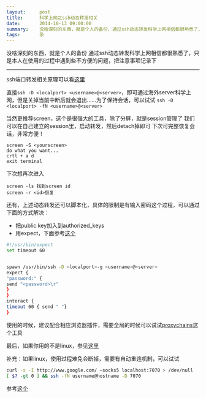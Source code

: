 ```yaml
---
layout:     post
title:      科学上网之ssh动态转发相关
date:       2014-10-13 09:00:00
summary:    没啥深刻的东西，就是个人的备份，通过ssh动态转发科学上网相信都很熟悉了，只是本人在使用的过程中遇到些不方便的问题，把注意事项记录下
tags:       杂
---
```


没啥深刻的东西，就是个人的备份
通过ssh动态转发科学上网相信都很熟悉了，只是本人在使用的过程中遇到些不方便的问题，把注意事项记录下


----------
ssh端口转发相关原理可以看[这里][1]

直接`ssh -D <localport> <username>@<server>`，即可通过海外server科学上网，但是关掉当前中断后就会退出……为了保持会话，可以试试
`ssh -D <localport> -fN <username>@<server>`

当然更推荐screen，这个是很强大的工具，除了分屏，就是session管理了
我们可以在自己建立的session里，启动转发，然后detach掉即可
下次可完整恢复会话，非常方便！

```
screen -S <yourscreen>
do what you want...
crtl + a d
exit terminal
```

下次想再次进入

```
screen -ls 找到screen id
screen -r <id>恢复
```

还有，上述动态转发还可以脚本化，具体的限制是有输入密码这个过程，可以通过下面的方式解决：

- 把public key加入到authorized_keys
- 用expect，下面参考[这个][2]

```bash
#!/usr/bin/expect
set timeout 60


spawn /usr/bin/ssh -D <localport>-g <username>@<server>
expect {
"password:" {
send "<password>\r"
}
}
interact {
timeout 60 { send " "}
}
```

使用的时候，建议配合相应浏览器插件，需要全局的时候可以试试[proxychains][3]这个工具

最后，如果你用的不是linux，参见[这里][4]

补充：如果linux，使用过程难免会断掉，需要有自动重连机制，可以试试

```bash
curl -s -I http://www.google.com/ –socks5 localhost:7070 > /dev/null
[ $? -gt 0 ] && ssh -fN username@hostname -D 7070
```

参考[这个][5]


  [1]: http://www.ibm.com/developerworks/cn/linux/l-cn-sshforward/index.html
  [2]: https://gist.github.com/fuckgfw/156055
  [3]: http://proxychains.sourceforge.net/
  [4]: http://u.fishnote.net/
  [5]: http://logicmd.net/2010/08/config-handbook-for-ssh-and-vpn/
